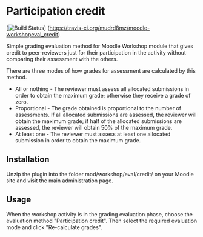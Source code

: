 Participation credit
====================

[![Build
Status](https://travis-ci.org/mudrd8mz/moodle-workshopeval_credit.svg?branch=master)]
(https://travis-ci.org/mudrd8mz/moodle-workshopeval_credit)

Simple grading evaluation method for Moodle Workshop module that gives credit
to peer-reviewers just for their participation in the activity without
comparing their assessment with the others.

There are three modes of how grades for assessment are calculated by this method.

* All or nothing - The reviewer must assess all allocated submissions in order
  to obtain the maximum grade; otherwise they receive a grade of zero.
* Proportional - The grade obtained is proportional to the number of
  assessments. If all allocated submissions are assessed, the reviewer will
  obtain the maximum grade; if half of the allocated submissions are assessed,
  the reviewer will obtain 50% of the maximum grade.
* At least one - The reviewer must assess at least one allocated submission in
  order to obtain the maximum grade.


Installation
------------

Unzip the plugin into the folder mod/workshop/eval/credit/ on your Moodle site
and visit the main administration page.


Usage
-----

When the workshop activity is in the grading evaluation phase, choose the evaluation
method "Participation credit". Then select the required evaluation mode and click
"Re-calculate grades".
